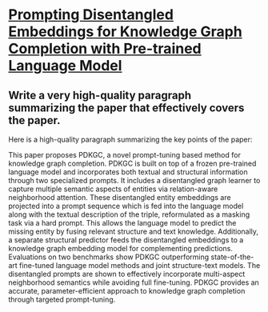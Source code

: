 # [Prompting Disentangled Embeddings for Knowledge Graph Completion with   Pre-trained Language Model](https://arxiv.org/abs/2312.01837)

## Write a very high-quality paragraph summarizing the paper that effectively covers the paper.

 Here is a high-quality paragraph summarizing the key points of the paper:

This paper proposes PDKGC, a novel prompt-tuning based method for knowledge graph completion. PDKGC is built on top of a frozen pre-trained language model and incorporates both textual and structural information through two specialized prompts. It includes a disentangled graph learner to capture multiple semantic aspects of entities via relation-aware neighborhood attention. These disentangled entity embeddings are projected into a prompt sequence which is fed into the language model along with the textual description of the triple, reformulated as a masking task via a hard prompt. This allows the language model to predict the missing entity by fusing relevant structure and text knowledge. Additionally, a separate structural predictor feeds the disentangled embeddings to a knowledge graph embedding model for complementing predictions. Evaluations on two benchmarks show PDKGC outperforming state-of-the-art fine-tuned language model methods and joint structure-text models. The disentangled prompts are shown to effectively incorporate multi-aspect neighborhood semantics while avoiding full fine-tuning. PDKGC provides an accurate, parameter-efficient approach to knowledge graph completion through targeted prompt-tuning.
